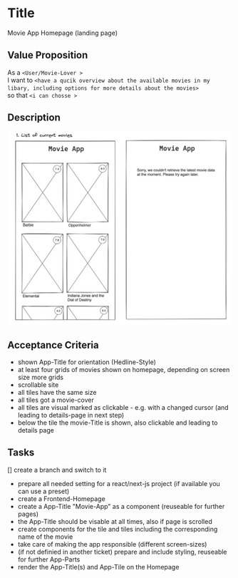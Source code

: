 # Title

Movie App Homepage (landing page)

## Value Proposition

As a `<User/Movie-Lover >` <br>
I want to `<have a qucik overview about the available movies in my libary, including options for more details about the movies>` <br>
so that `<i can chosse >` <br>

## Description

![wireframe](./assets/scribble-movie-list.png)

## Acceptance Criteria

- shown App-Title for orientation (Hedline-Style)
- at least four grids of movies shown on homepage, depending on screen size more grids
- scrollable site
- all tiles have the same size
- all tiles got a movie-cover
- all tiles are visual marked as clickable - e.g. with a changed cursor (and leading to details-page in next step)
- below the tile the movie-Title is shown, also clickable and leading to details page

## Tasks

[] create a branch and switch to it
- prepare all needed setting for a react/next-js project (if available you can use a preset)
- create a Frontend-Homepage
- create a App-Title "Movie-App" as a component (reuseable for further pages)
- the App-Title should be visable at all times, also if page is scrolled
- create components for the tile and tiles including the corresponding name of the movie
- take care of making the app responsible (different screen-sizes)
- (if not definied in another ticket) prepare and include styling, reuseable for further App-Parts
- render the App-Title(s) and App-Tile on the Homepage

